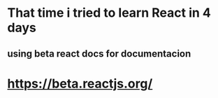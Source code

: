 # That time i tried to learn React in 4 days

## using beta react docs for documentacion

# https://beta.reactjs.org/
